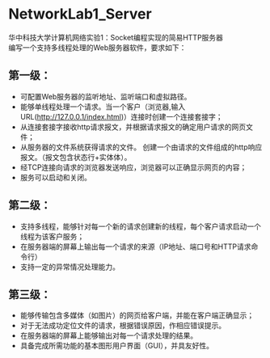 # NetworkLab1_Server
华中科技大学计算机网络实验1：Socket编程实现的简易HTTP服务器  
编写一个支持多线程处理的Web服务器软件，要求如下：   
## 第一级：  
* 可配置Web服务器的监听地址、监听端口和虚拟路径。
* 能够单线程处理一个请求。当一个客户（浏览器,输入URL(http://127.0.0.1/index.html)）连接时创建一个连接套接字；
* 从连接套接字接收http请求报文，并根据请求报文的确定用户请求的网页文件；
* 从服务器的文件系统获得请求的文件。 创建一个由请求的文件组成的http响应报文。（报文包含状态行+实体体）。
* 经TCP连接向请求的浏览器发送响应，浏览器可以正确显示网页的内容；
* 服务可以启动和关闭。
## 第二级：
* 支持多线程，能够针对每一个新的请求创建新的线程，每个客户请求启动一个线程为该客户服务；
* 在服务器端的屏幕上输出每一个请求的来源（IP地址、端口号和HTTP请求命令行）
* 支持一定的异常情况处理能力。
## 第三级：
- 能够传输包含多媒体（如图片）的网页给客户端，并能在客户端正确显示；
- 对于无法成功定位文件的请求，根据错误原因，作相应错误提示。
- 在服务器端的屏幕上能够输出对每一个请求处理的结果。
- 具备完成所需功能的基本图形用户界面（GUI），并具友好性。
